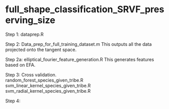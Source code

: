 # full_shape_classification_SRVF_preserving_size

Step 1:
dataprep.R

Step 2: 
Data_prep_for_full_training_dataset.m
This outputs all the data projected onto the tangent space.  

Step 2a: 
elliptical_fourier_feature_generation.R
This generates features based on EFA.  

Step 3: Cross validation.  
random_forest_species_given_tribe.R
svm_linear_kernel_species_given_tribe.R
svm_radial_kernel_species_given_tribe.R

Step 4: 





